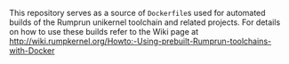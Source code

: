 This repository serves as a source of `Dockerfile`s used for automated builds
of the Rumprun unikernel toolchain and related projects. For details on how to
use these builds refer to the Wiki page at
http://wiki.rumpkernel.org/Howto:-Using-prebuilt-Rumprun-toolchains-with-Docker
